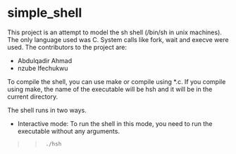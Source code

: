 **simple_shell**  
===========

This project is an attempt to model the sh shell (/bin/sh in unix machines).
The only language used was C. System calls like fork, wait and execve were used.
The contributors to the project are:  
* Abdulqadir Ahmad  
* nzube Ifechukwu  

To compile the shell, you can use make or compile using *.c. If you compile
using make, the name of the executable will be hsh and it will be in the
current directory.  

The shell runs in two ways.  
* Interactive mode: To run the shell in this mode, you need to run the
  executable without any arguments.  
>>		./hsh  
